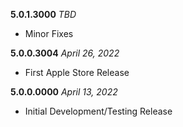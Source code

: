 **5.0.1.3000** *TBD*

- Minor Fixes

**5.0.0.3004** *April 26, 2022*

- First Apple Store Release

**5.0.0.0000** *April 13, 2022*

- Initial Development/Testing Release
